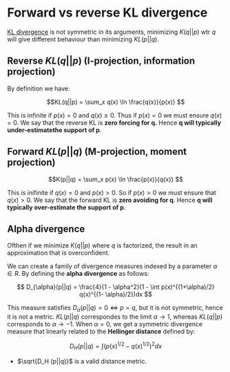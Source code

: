 # Forward vs reverse KL divergence

[KL divergence](kl_divergence.md) is not symmetric in its arguments, minimizing $K(q||p)$ wtr $q$ will give different behaviour than minimizing $KL(p||q)$.

## Reverse $KL(q||p)$  (I-projection, information projection)

By definition we have:

$$KL(q||p) = \sum_x q(x) \ln \frac{q(x)}{p(x)} $$

This is infinite if $p(x) = 0$ and $q(x) \ge 0$. Thus if $p(x) = 0$ we must ensure $q(x) = 0$. We say that the reverse KL is **zero forcing for q.**  Hence **q will typically under-estimatethe support of p**.

## Forward $KL(p||q)$ (M-projection, moment projection) 


$$K(p||q) = \sum_x p(x) \ln \frac{p(x)}{q(x)} $$

This is inifinite if $q(x) = 0$ and $p(x) > 0$. So if $p(x) > 0$ we must ensure that $q(x) > 0$. We say that the forward KL is **zero avoiding for q**. Hence **q will typically over-estimate the support of p**.

## Alpha divergence

Ofthen if we minimize $K(q||p)$ where $q$ is factorized, the result in an approximation that is overconfident. 

We can create a family of divergence measures indexed by a parameter $\alpha \in R$. By defining the **alpha divergence** as follows:

$$
D_{\alpha}(p||q) = \frac{4}{1 - \alpha^2}(1 - \int p(x)^{(1+\alpha)/2} q(x)^{(1- \alpha)/2})dx
$$

This measure satisfies $D_{\alpha}(p||q) = 0 \iff p = q$, but it is not symmetric, hence it is not a metric. $KL(p||q)$ correspondes to the limit $\alpha \rightarrow 1$, whereas $KL(q||p)$ corresponds to $\alpha \rightarrow -1$. When $\alpha = 0$, we get a symmetric divergence measure that linearly related to the **Hellinger distance** defined by:

$$
D_H (p||q) = \int (p(x)^{1/2} - q(x)^{1/2})^2 dx
$$

* $\sqrt{D_H (p||q)}$ is a valid distance metric. 


